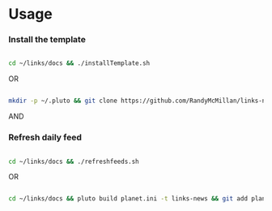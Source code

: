 # Usage

### Install the template

```bash

cd ~/links/docs && ./installTemplate.sh

```
OR

```bash

mkdir -p ~/.pluto && git clone https://github.com/RandyMcMillan/links-news.git ~/.pluto/links-news

```
AND

### Refresh daily feed


```bash

cd ~/links/docs && ./refreshfeeds.sh

```
OR

```bash

cd ~/links/docs && pluto build planet.ini -t links-news && git add planet.news.html && git commit -am "daily feed refresh" && git push origin master

```
